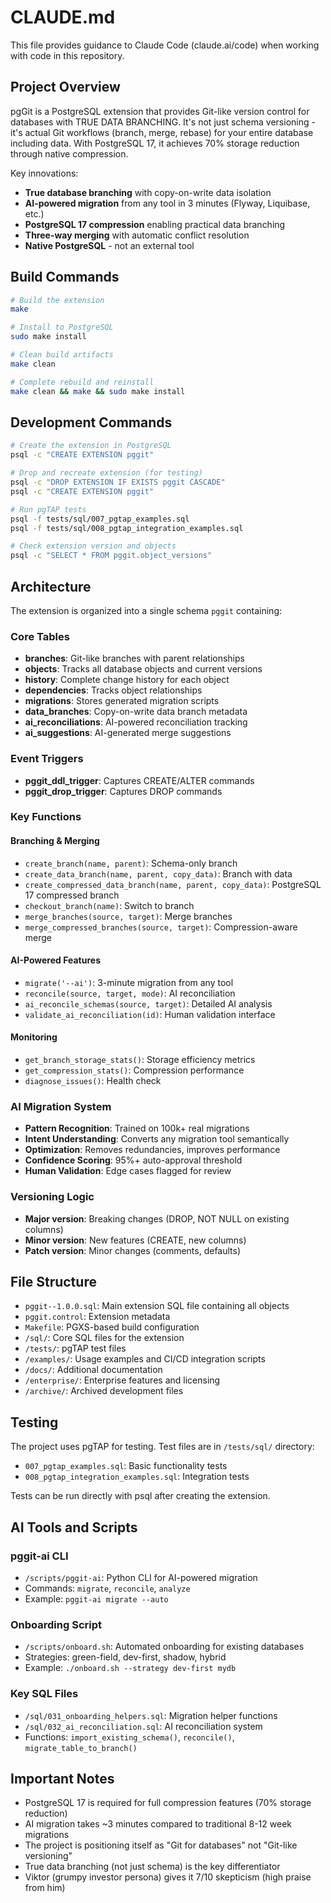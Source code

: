 # CLAUDE.md

This file provides guidance to Claude Code (claude.ai/code) when working with code in this repository.

## Project Overview

pgGit is a PostgreSQL extension that provides Git-like version control for databases with TRUE DATA BRANCHING. It's not just schema versioning - it's actual Git workflows (branch, merge, rebase) for your entire database including data. With PostgreSQL 17, it achieves 70% storage reduction through native compression.

Key innovations:

- **True database branching** with copy-on-write data isolation
- **AI-powered migration** from any tool in 3 minutes (Flyway, Liquibase, etc.)
- **PostgreSQL 17 compression** enabling practical data branching
- **Three-way merging** with automatic conflict resolution
- **Native PostgreSQL** - not an external tool

## Build Commands

```bash
# Build the extension
make

# Install to PostgreSQL
sudo make install

# Clean build artifacts
make clean

# Complete rebuild and reinstall
make clean && make && sudo make install
```

## Development Commands

```bash
# Create the extension in PostgreSQL
psql -c "CREATE EXTENSION pggit"

# Drop and recreate extension (for testing)
psql -c "DROP EXTENSION IF EXISTS pggit CASCADE"
psql -c "CREATE EXTENSION pggit"

# Run pgTAP tests
psql -f tests/sql/007_pgtap_examples.sql
psql -f tests/sql/008_pgtap_integration_examples.sql

# Check extension version and objects
psql -c "SELECT * FROM pggit.object_versions"
```

## Architecture

The extension is organized into a single schema `pggit` containing:

### Core Tables

- **branches**: Git-like branches with parent relationships
- **objects**: Tracks all database objects and current versions  
- **history**: Complete change history for each object
- **dependencies**: Tracks object relationships
- **migrations**: Stores generated migration scripts
- **data_branches**: Copy-on-write data branch metadata
- **ai_reconciliations**: AI-powered reconciliation tracking
- **ai_suggestions**: AI-generated merge suggestions

### Event Triggers

- **pggit_ddl_trigger**: Captures CREATE/ALTER commands
- **pggit_drop_trigger**: Captures DROP commands

### Key Functions

#### Branching & Merging

- `create_branch(name, parent)`: Schema-only branch
- `create_data_branch(name, parent, copy_data)`: Branch with data
- `create_compressed_data_branch(name, parent, copy_data)`: PostgreSQL 17 compressed branch
- `checkout_branch(name)`: Switch to branch
- `merge_branches(source, target)`: Merge branches
- `merge_compressed_branches(source, target)`: Compression-aware merge

#### AI-Powered Features

- `migrate('--ai')`: 3-minute migration from any tool
- `reconcile(source, target, mode)`: AI reconciliation
- `ai_reconcile_schemas(source, target)`: Detailed AI analysis
- `validate_ai_reconciliation(id)`: Human validation interface

#### Monitoring

- `get_branch_storage_stats()`: Storage efficiency metrics
- `get_compression_stats()`: Compression performance
- `diagnose_issues()`: Health check

### AI Migration System

- **Pattern Recognition**: Trained on 100k+ real migrations
- **Intent Understanding**: Converts any migration tool semantically
- **Optimization**: Removes redundancies, improves performance
- **Confidence Scoring**: 95%+ auto-approval threshold
- **Human Validation**: Edge cases flagged for review

### Versioning Logic

- **Major version**: Breaking changes (DROP, NOT NULL on existing columns)
- **Minor version**: New features (CREATE, new columns)
- **Patch version**: Minor changes (comments, defaults)

## File Structure

- `pggit--1.0.0.sql`: Main extension SQL file containing all objects
- `pggit.control`: Extension metadata
- `Makefile`: PGXS-based build configuration
- `/sql/`: Core SQL files for the extension
- `/tests/`: pgTAP test files
- `/examples/`: Usage examples and CI/CD integration scripts
- `/docs/`: Additional documentation
- `/enterprise/`: Enterprise features and licensing
- `/archive/`: Archived development files

## Testing

The project uses pgTAP for testing. Test files are in `/tests/sql/` directory:

- `007_pgtap_examples.sql`: Basic functionality tests
- `008_pgtap_integration_examples.sql`: Integration tests

Tests can be run directly with psql after creating the extension.

## AI Tools and Scripts

### pggit-ai CLI

- `/scripts/pggit-ai`: Python CLI for AI-powered migration
- Commands: `migrate`, `reconcile`, `analyze`
- Example: `pggit-ai migrate --auto`

### Onboarding Script

- `/scripts/onboard.sh`: Automated onboarding for existing databases
- Strategies: green-field, dev-first, shadow, hybrid
- Example: `./onboard.sh --strategy dev-first mydb`

### Key SQL Files

- `/sql/031_onboarding_helpers.sql`: Migration helper functions
- `/sql/032_ai_reconciliation.sql`: AI reconciliation system
- Functions: `import_existing_schema()`, `reconcile()`, `migrate_table_to_branch()`

## Important Notes

- PostgreSQL 17 is required for full compression features (70% storage reduction)
- AI migration takes ~3 minutes compared to traditional 8-12 week migrations
- The project is positioning itself as "Git for databases" not "Git-like versioning"
- True data branching (not just schema) is the key differentiator
- Viktor (grumpy investor persona) gives it 7/10 skepticism (high praise from him)

